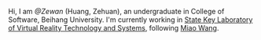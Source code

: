 Hi, I am _@Zewan_ (Huang, Zehuan), an undergraduate in College of Software, Beihang University. I'm currently working in [State Key Laboratory of Virtual Reality Technology and Systems](https://vrlab.buaa.edu.cn/), following [Miao Wang](http://miaowang.me/).

